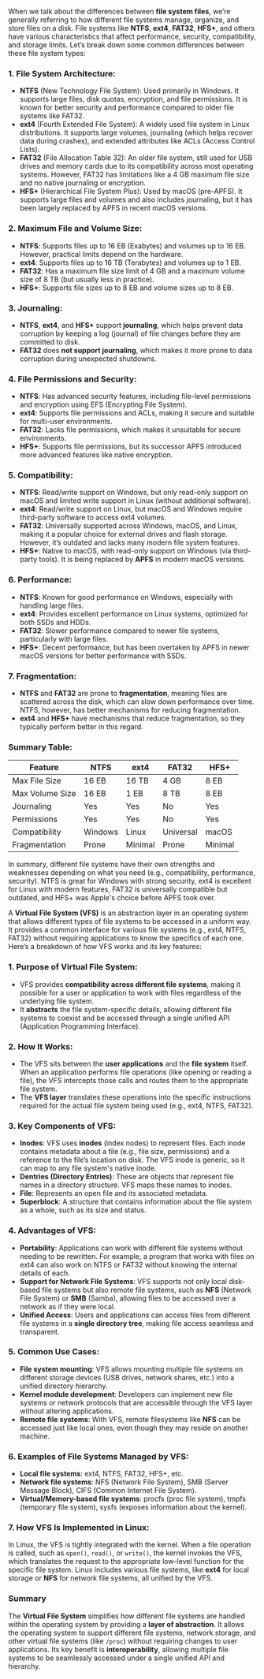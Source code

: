 When we talk about the differences between **file system files**, we’re generally referring to how different file systems manage, organize, and store files on a disk. File systems like **NTFS**, **ext4**, **FAT32**, **HFS+**, and others have various characteristics that affect performance, security, compatibility, and storage limits. Let’s break down some common differences between these file system types:

### 1. **File System Architecture**:
   - **NTFS** (New Technology File System): Used primarily in Windows. It supports large files, disk quotas, encryption, and file permissions. It is known for better security and performance compared to older file systems like FAT32.
   - **ext4** (Fourth Extended File System): A widely used file system in Linux distributions. It supports large volumes, journaling (which helps recover data during crashes), and extended attributes like ACLs (Access Control Lists).
   - **FAT32** (File Allocation Table 32): An older file system, still used for USB drives and memory cards due to its compatibility across most operating systems. However, FAT32 has limitations like a 4 GB maximum file size and no native journaling or encryption.
   - **HFS+** (Hierarchical File System Plus): Used by macOS (pre-APFS). It supports large files and volumes and also includes journaling, but it has been largely replaced by APFS in recent macOS versions.

### 2. **Maximum File and Volume Size**:
   - **NTFS**: Supports files up to 16 EB (Exabytes) and volumes up to 16 EB. However, practical limits depend on the hardware.
   - **ext4**: Supports files up to 16 TB (Terabytes) and volumes up to 1 EB.
   - **FAT32**: Has a maximum file size limit of 4 GB and a maximum volume size of 8 TB (but usually less in practice).
   - **HFS+**: Supports file sizes up to 8 EB and volume sizes up to 8 EB.

### 3. **Journaling**:
   - **NTFS**, **ext4**, and **HFS+** support **journaling**, which helps prevent data corruption by keeping a log (journal) of file changes before they are committed to disk.
   - **FAT32** does **not support journaling**, which makes it more prone to data corruption during unexpected shutdowns.

### 4. **File Permissions and Security**:
   - **NTFS**: Has advanced security features, including file-level permissions and encryption using EFS (Encrypting File System).
   - **ext4**: Supports file permissions and ACLs, making it secure and suitable for multi-user environments.
   - **FAT32**: Lacks file permissions, which makes it unsuitable for secure environments.
   - **HFS+**: Supports file permissions, but its successor APFS introduced more advanced features like native encryption.

### 5. **Compatibility**:
   - **NTFS**: Read/write support on Windows, but only read-only support on macOS and limited write support in Linux (without additional software).
   - **ext4**: Read/write support on Linux, but macOS and Windows require third-party software to access ext4 volumes.
   - **FAT32**: Universally supported across Windows, macOS, and Linux, making it a popular choice for external drives and flash storage. However, it’s outdated and lacks many modern file system features.
   - **HFS+**: Native to macOS, with read-only support on Windows (via third-party tools). It is being replaced by **APFS** in modern macOS versions.

### 6. **Performance**:
   - **NTFS**: Known for good performance on Windows, especially with handling large files.
   - **ext4**: Provides excellent performance on Linux systems, optimized for both SSDs and HDDs.
   - **FAT32**: Slower performance compared to newer file systems, particularly with large files.
   - **HFS+**: Decent performance, but has been overtaken by APFS in newer macOS versions for better performance with SSDs.

### 7. **Fragmentation**:
   - **NTFS** and **FAT32** are prone to **fragmentation**, meaning files are scattered across the disk, which can slow down performance over time. NTFS, however, has better mechanisms for reducing fragmentation.
   - **ext4** and **HFS+** have mechanisms that reduce fragmentation, so they typically perform better in this regard.

### Summary Table:
| Feature              | NTFS           | ext4           | FAT32          | HFS+           |
|----------------------|----------------|----------------|----------------|----------------|
| Max File Size        | 16 EB          | 16 TB          | 4 GB           | 8 EB           |
| Max Volume Size      | 16 EB          | 1 EB           | 8 TB           | 8 EB           |
| Journaling           | Yes            | Yes            | No             | Yes            |
| Permissions          | Yes            | Yes            | No             | Yes            |
| Compatibility        | Windows        | Linux          | Universal      | macOS          |
| Fragmentation        | Prone          | Minimal        | Prone          | Minimal        |

In summary, different file systems have their own strengths and weaknesses depending on what you need (e.g., compatibility, performance, security). NTFS is great for Windows with strong security, ext4 is excellent for Linux with modern features, FAT32 is universally compatible but outdated, and HFS+ was Apple's choice before APFS took over.


A **Virtual File System (VFS)** is an abstraction layer in an operating system that allows different types of file systems to be accessed in a uniform way. It provides a common interface for various file systems (e.g., ext4, NTFS, FAT32) without requiring applications to know the specifics of each one. Here’s a breakdown of how VFS works and its key features:

### 1. **Purpose of Virtual File System**:
   - VFS provides **compatibility across different file systems**, making it possible for a user or application to work with files regardless of the underlying file system.
   - It **abstracts** the file system-specific details, allowing different file systems to coexist and be accessed through a single unified API (Application Programming Interface).

### 2. **How It Works**:
   - The VFS sits between the **user applications** and the **file system** itself. When an application performs file operations (like opening or reading a file), the VFS intercepts those calls and routes them to the appropriate file system.
   - The **VFS layer** translates these operations into the specific instructions required for the actual file system being used (e.g., ext4, NTFS, FAT32).
   
### 3. **Key Components of VFS**:
   - **Inodes**: VFS uses **inodes** (index nodes) to represent files. Each inode contains metadata about a file (e.g., file size, permissions) and a reference to the file’s location on disk. The VFS inode is generic, so it can map to any file system's native inode.
   - **Dentries (Directory Entries)**: These are objects that represent file names in a directory structure. VFS maps these names to inodes.
   - **File**: Represents an open file and its associated metadata.
   - **Superblock**: A structure that contains information about the file system as a whole, such as its size and status.
   
### 4. **Advantages of VFS**:
   - **Portability**: Applications can work with different file systems without needing to be rewritten. For example, a program that works with files on ext4 can also work on NTFS or FAT32 without knowing the internal details of each.
   - **Support for Network File Systems**: VFS supports not only local disk-based file systems but also remote file systems, such as **NFS** (Network File System) or **SMB** (Samba), allowing files to be accessed over a network as if they were local.
   - **Unified Access**: Users and applications can access files from different file systems in a **single directory tree**, making file access seamless and transparent.

### 5. **Common Use Cases**:
   - **File system mounting**: VFS allows mounting multiple file systems on different storage devices (USB drives, network shares, etc.) into a unified directory hierarchy.
   - **Kernel module development**: Developers can implement new file systems or network protocols that are accessible through the VFS layer without altering applications.
   - **Remote file systems**: With VFS, remote filesystems like **NFS** can be accessed just like local ones, even though they may reside on another machine.

### 6. **Examples of File Systems Managed by VFS**:
   - **Local file systems**: ext4, NTFS, FAT32, HFS+, etc.
   - **Network file systems**: NFS (Network File System), SMB (Server Message Block), CIFS (Common Internet File System).
   - **Virtual/Memory-based file systems**: procfs (proc file system), tmpfs (temporary file system), sysfs (exposes information about the kernel).

### 7. **How VFS Is Implemented in Linux**:
   In Linux, the VFS is tightly integrated with the kernel. When a file operation is called, such as `open()`, `read()`, or `write()`, the kernel invokes the VFS, which translates the request to the appropriate low-level function for the specific file system. Linux includes various file systems, like **ext4** for local storage or **NFS** for network file systems, all unified by the VFS.

### Summary
The **Virtual File System** simplifies how different file systems are handled within the operating system by providing a **layer of abstraction**. It allows the operating system to support different file systems, network storage, and other virtual file systems (like `/proc`) without requiring changes to user applications. Its key benefit is **interoperability**, allowing multiple file systems to be seamlessly accessed under a single unified API and hierarchy.